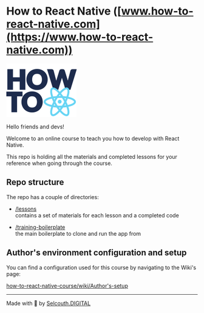 # How to React Native ([www.how-to-react-native.com](https://www.how-to-react-native.com))

![how to react native logo](./training-boilerplate/src/assets/images/logo.png 'Logo Title Text 1')

Hello friends and devs!

Welcome to an online course to teach you how to develop with React Native.

This repo is holding all the materials and completed lessons for your reference when going through the course.

## Repo structure

The repo has a couple of directories:

- [/lessons](./lessons)  
  contains a set of materials for each lesson and a completed code

- [/training-boilerplate](./training-boilerplate)  
  the main boilerplate to clone and run the app from

## Author's environment configuration and setup

You can find a configuration used for this course by navigating to the Wiki's page:

[how-to-react-native-course/wiki/Author's-setup](https://github.com/SelcouthDigital/how-to-react-native-course/wiki/Author's-setup)

---

Made with 💜 by [Selcouth.DIGITAL](https://www.selcouth.digital)
